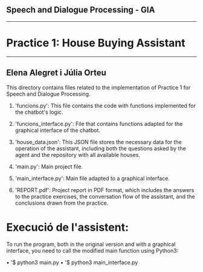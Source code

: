 ## Speech and Dialogue Processing - GIA
---
# Practice 1: House Buying Assistant
---
## Elena Alegret i Júlia Orteu

This directory contains files related to the implementation of Practice 1 for Speech and Dialogue Processing.

1. 'funcions.py': This file contains the code with functions implemented for the chatbot's logic.

2. 'funcions_interface.py': File that contains functions adapted for the graphical interface of the chatbot.

3. 'house_data.json': This JSON file stores the necessary data for the operation of the assistant, including both the questions asked by the agent and the repository with all available houses.

4. 'main.py': Main project file.

5. 'main_interface.py': Main file adapted to a graphical interface.

6. 'REPORT.pdf': Project report in PDF format, which includes the answers to the practice exercises, the conversation flow of the assistant, and the conclusions drawn from the practice.

# Execució de l'assistent:

To run the program, both in the original version and with a graphical interface, you need to call the modified main function using Python3:

• '$ python3 main.py
• '$ python3 main_interface.py
